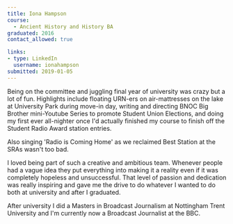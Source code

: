 ```yaml
---
title: Iona Hampson
course:
  - Ancient History and History BA
graduated: 2016
contact_allowed: true

links:
- type: LinkedIn
  username: ionahampson
submitted: 2019-01-05
---
```


Being on the committee and juggling final year of university was crazy but a lot of fun. Highlights include floating URN-ers on air-mattresses on the lake at University Park during move-in day, writing and directing BNOC Big Brother mini-Youtube Series to promote Student Union Elections, and doing my first ever all-nighter once I'd actually finished my course to finish off the Student Radio Award station entries.

Also singing 'Radio is Coming Home' as we reclaimed Best Station at the SRAs wasn't too bad.

I loved being part of such a creative and ambitious team. Whenever people had a vague idea they put everything into making it a reality even if it was completely hopeless and unsuccessful. That level of passion and dedication was really inspiring and gave me the drive to do whatever I wanted to do both at university and after I graduated.

After university I did a Masters in Broadcast Journalism at Nottingham Trent University and I'm currently now a Broadcast Journalist at the BBC.
